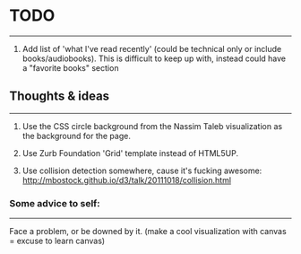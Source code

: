 # TODO
---
1. Add list of 'what I've read recently' (could be technical only or include 
books/audiobooks). 
This is difficult to keep up with, instead could have a "favorite books" section

## Thoughts & ideas
---
1) Use the CSS circle background from the Nassim Taleb visualization as the 
background for the page. 

2) Use Zurb Foundation 'Grid' template instead of HTML5UP.

3) Use collision detection somewhere, cause it's fucking awesome: 
http://mbostock.github.io/d3/talk/20111018/collision.html

### Some advice to self:
---
Face a problem, or be downed by it.
(make a cool visualization with canvas = excuse to learn canvas)
